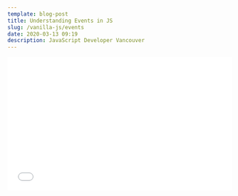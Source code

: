 ```yaml
---
template: blog-post
title: Understanding Events in JS
slug: /vanilla-js/events
date: 2020-03-13 09:19
description: JavaScript Developer Vancouver
---
```

<script async src="//jsfiddle.net/teamallnighter/eLrdmnyx/78/embed/js,html,css,result/dark/?fontColor=FF69B4&accentColor=b4ff69&bodyColor=1b1b1b&menuColor=white"></script>

<iframe width="100%" height="300" src="//jsfiddle.net/teamallnighter/eLrdmnyx/78/embedded/js,html,css,result/dark/?fontColor=FF69B4&accentColor=b4ff69&bodyColor=1b1b1b&menuColor=white" allowfullscreen="allowfullscreen" allowpaymentrequest frameborder="0"></iframe>